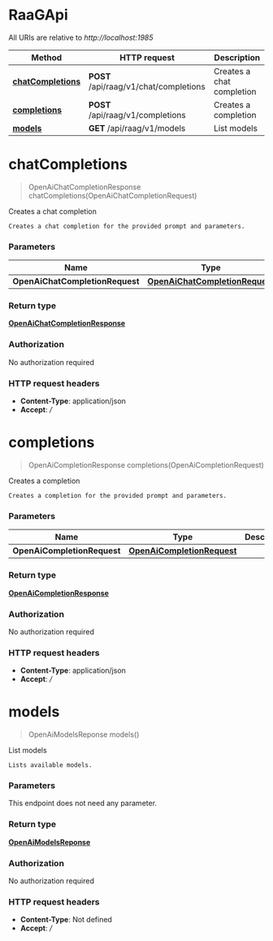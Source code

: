 # RaaGApi

All URIs are relative to *http://localhost:1985*

| Method | HTTP request | Description |
|------------- | ------------- | -------------|
| [**chatCompletions**](RaaGApi.md#chatCompletions) | **POST** /api/raag/v1/chat/completions | Creates a chat completion |
| [**completions**](RaaGApi.md#completions) | **POST** /api/raag/v1/completions | Creates a completion |
| [**models**](RaaGApi.md#models) | **GET** /api/raag/v1/models | List models |


<a name="chatCompletions"></a>
# **chatCompletions**
> OpenAiChatCompletionResponse chatCompletions(OpenAiChatCompletionRequest)

Creates a chat completion

    Creates a chat completion for the provided prompt and parameters.

### Parameters

|Name | Type | Description  | Notes |
|------------- | ------------- | ------------- | -------------|
| **OpenAiChatCompletionRequest** | [**OpenAiChatCompletionRequest**](../Models/OpenAiChatCompletionRequest.md)|  | |

### Return type

[**OpenAiChatCompletionResponse**](../Models/OpenAiChatCompletionResponse.md)

### Authorization

No authorization required

### HTTP request headers

- **Content-Type**: application/json
- **Accept**: */*

<a name="completions"></a>
# **completions**
> OpenAiCompletionResponse completions(OpenAiCompletionRequest)

Creates a completion

    Creates a completion for the provided prompt and parameters.

### Parameters

|Name | Type | Description  | Notes |
|------------- | ------------- | ------------- | -------------|
| **OpenAiCompletionRequest** | [**OpenAiCompletionRequest**](../Models/OpenAiCompletionRequest.md)|  | |

### Return type

[**OpenAiCompletionResponse**](../Models/OpenAiCompletionResponse.md)

### Authorization

No authorization required

### HTTP request headers

- **Content-Type**: application/json
- **Accept**: */*

<a name="models"></a>
# **models**
> OpenAiModelsReponse models()

List models

    Lists available models.

### Parameters
This endpoint does not need any parameter.

### Return type

[**OpenAiModelsReponse**](../Models/OpenAiModelsReponse.md)

### Authorization

No authorization required

### HTTP request headers

- **Content-Type**: Not defined
- **Accept**: */*

